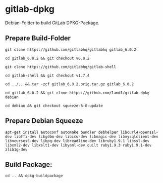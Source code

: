 # gitlab-dpkg
Debian-Folder to build GitLab DPKG-Package.

## Prepare Build-Folder

    git clone https://github.com/gitlabhq/gitlabhq gitlab_6.0.2

    cd gitlab_6.0.2 && git checkout v6.0.2

    git clone https://github.com/gitlabhq/gitlab-shell

    cd gitlab-shell && git checkout v1.7.4

    cd ../.. && tar -zcf gitlab_6.0.2.orig.tar.gz gitlab_6.0.2

    cd gitlab_6.0.2 && git clone https://github.com/1and1/gitlab-dpkg debian

    cd debian && git checkout squeeze-6-0-update

## Prepare Debian Squeeze

    apt-get install autoconf automake bundler debhelper libcurl4-openssl-dev libffi-dev libgdbm-dev libicu-dev libmagic-dev libmysqlclient-dev libncurses5-dev libpq-dev libreadline-dev libruby1.9.1 libssl-dev libxml2-dev libxslt1-dev libyaml-dev quilt ruby1.9.3 ruby1.9.1-dev zlib1g-dev

## Build Package:

    cd .. && dpkg-buildpackage

